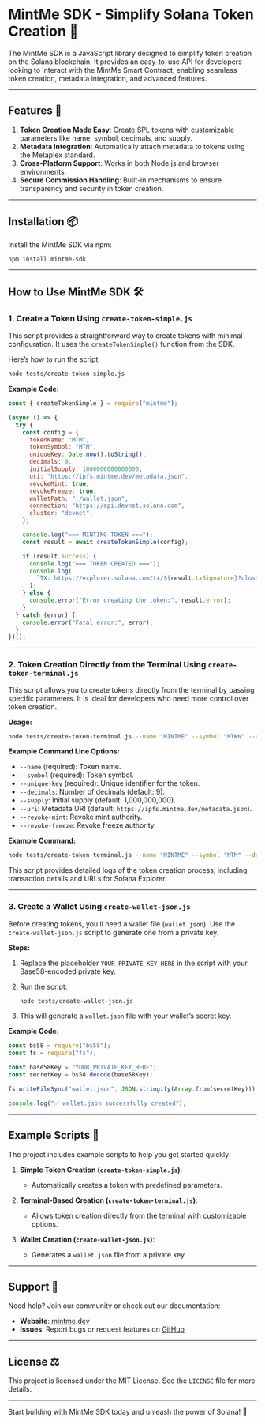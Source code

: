 # MintMe SDK - Simplify Solana Token Creation 🚀

The MintMe SDK is a JavaScript library designed to simplify token creation on the Solana blockchain. It provides an easy-to-use API for developers looking to interact with the MintMe Smart Contract, enabling seamless token creation, metadata integration, and advanced features.

---

## Features 🌟

1. **Token Creation Made Easy**: Create SPL tokens with customizable parameters like name, symbol, decimals, and supply.
2. **Metadata Integration**: Automatically attach metadata to tokens using the Metaplex standard.
3. **Cross-Platform Support**: Works in both Node.js and browser environments.
4. **Secure Commission Handling**: Built-in mechanisms to ensure transparency and security in token creation.

---

## Installation 📦

Install the MintMe SDK via npm:

```bash
npm install mintme-sdk
```

---

## How to Use MintMe SDK 🛠️

### **1. Create a Token Using `create-token-simple.js`**

This script provides a straightforward way to create tokens with minimal configuration. It uses the `createTokenSimple()` function from the SDK.

Here’s how to run the script:

```bash
node tests/create-token-simple.js
```

**Example Code:**

```javascript
const { createTokenSimple } = require("mintme");

(async () => {
  try {
    const config = {
      tokenName: "MTM",
      tokenSymbol: "MTM",
      uniqueKey: Date.now().toString(),
      decimals: 9,
      initialSupply: 1000000000000000,
      uri: "https://ipfs.mintme.dev/metadata.json",
      revokeMint: true,
      revokeFreeze: true,
      walletPath: "./wallet.json",
      connection: "https://api.devnet.solana.com",
      cluster: "devnet",
    };

    console.log("=== MINTING TOKEN ===");
    const result = await createTokenSimple(config);

    if (result.success) {
      console.log("=== TOKEN CREATED ===");
      console.log(
        `TX: https://explorer.solana.com/tx/${result.txSignature}?cluster=${config.cluster}`
      );
    } else {
      console.error("Error creating the token:", result.error);
    }
  } catch (error) {
    console.error("Fatal error:", error);
  }
})();
```

---

### **2. Token Creation Directly from the Terminal Using `create-token-terminal.js`**

This script allows you to create tokens directly from the terminal by passing specific parameters. It is ideal for developers who need more control over token creation.

**Usage:**

```bash
node tests/create-token-terminal.js --name "MINTME" --symbol "MTKN" --unique-key "VERSION_1"
```

**Example Command Line Options:**

- `--name` (required): Token name.
- `--symbol` (required): Token symbol.
- `--unique-key` (required): Unique identifier for the token.
- `--decimals`: Number of decimals (default: 9).
- `--supply`: Initial supply (default: 1,000,000,000).
- `--uri`: Metadata URI (default: `https://ipfs.mintme.dev/metadata.json`).
- `--revoke-mint`: Revoke mint authority.
- `--revoke-freeze`: Revoke freeze authority.

**Example Command:**

```bash
node tests/create-token-terminal.js --name "MINTME" --symbol "MTM" --decimals 6 --supply 1000000 --uri "https://ipfs.mintme.dev/metadata.json" --revoke-mint --revoke-freeze --endpoint "https://api.devnet.solana.com" --unique-key "VERSION_1"
```

This script provides detailed logs of the token creation process, including transaction details and URLs for Solana Explorer.

---

### **3. Create a Wallet Using `create-wallet-json.js`**

Before creating tokens, you’ll need a wallet file (`wallet.json`). Use the `create-wallet-json.js` script to generate one from a private key.

**Steps:**

1. Replace the placeholder `YOUR_PRIVATE_KEY_HERE` in the script with your Base58-encoded private key.
2. Run the script:

   ```bash
   node tests/create-wallet-json.js
   ```

3. This will generate a `wallet.json` file with your wallet’s secret key.

**Example Code:**

```javascript
const bs58 = require("bs58");
const fs = require("fs");

const base58Key = "YOUR_PRIVATE_KEY_HERE";
const secretKey = bs58.decode(base58Key);

fs.writeFileSync("wallet.json", JSON.stringify(Array.from(secretKey)));

console.log("✅ wallet.json successfully created");
```

---

## Example Scripts 📜

The project includes example scripts to help you get started quickly:

1. **Simple Token Creation (`create-token-simple.js`)**:

   - Automatically creates a token with predefined parameters.

2. **Terminal-Based Creation (`create-token-terminal.js`)**:

   - Allows token creation directly from the terminal with customizable options.

3. **Wallet Creation (`create-wallet-json.js`)**:
   - Generates a `wallet.json` file from a private key.

---

## Support 🤝

Need help? Join our community or check out our documentation:

- **Website**: [mintme.dev](https://mintme.dev)
- **Issues**: Report bugs or request features on [GitHub](https://github.com/mintme-dev/mintme-sdk/issues)

---

## License ⚖️

This project is licensed under the MIT License. See the `LICENSE` file for more details.

---

Start building with MintMe SDK today and unleash the power of Solana! 🚀
